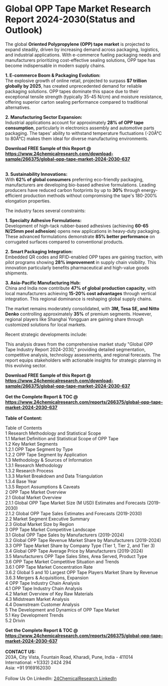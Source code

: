 <h1>Global OPP Tape Market Research Report 2024-2030(Status and Outlook)</h1><p>The global <strong>Oriented Polypropylene (OPP) tape market</strong> is projected to expand steadily, driven by increasing demand across packaging, logistics, and industrial applications. With e-commerce fueling packaging needs and manufacturers prioritizing cost-effective sealing solutions, OPP tape has become indispensable in modern supply chains.</p><p><strong>1. E-commerce Boom &amp; Packaging Evolution:</strong><br>
The explosive growth of online retail, projected to surpass <strong>$7 trillion globally by 2025</strong>, has created unprecedented demand for reliable packaging solutions. OPP tapes dominate this space due to their exceptional tensile strength (typically 35-45 N/cm) and moisture resistance, offering superior carton sealing performance compared to traditional alternatives.</p><p><strong>2. Manufacturing Sector Expansion:</strong><br>
Industrial applications account for approximately <strong>28% of OPP tape consumption</strong>, particularly in electronics assembly and automotive parts packaging. The tapes' ability to withstand temperature fluctuations (-20Â°C to 80Â°C) makes them ideal for diverse manufacturing environments.</p><div><b>Download FREE Sample of this Report @ 
            <a href="https://www.24chemicalresearch.com/download-sample/266375/global-opp-tape-market-2024-2030-637">
            https://www.24chemicalresearch.com/download-sample/266375/global-opp-tape-market-2024-2030-637</a></b></div><br><p><strong>3. Sustainability Innovations:</strong><br>
With <strong>62% of global consumers</strong> preferring eco-friendly packaging, manufacturers are developing bio-based adhesive formulations. Leading producers have reduced carbon footprints by up to <strong>30%</strong> through energy-efficient production methods without compromising the tape's 180-200% elongation properties.</p><p>The industry faces several constraints:</p><p><strong>1. Specialty Adhesive Formulations:</strong><br>
Development of high-tack rubber-based adhesives (achieving <strong>60-65 N/25mm peel adhesion</strong>) opens new applications in heavy-duty packaging. These advanced formulations demonstrate <strong>85% better performance</strong> on corrugated surfaces compared to conventional products.</p><p><strong>2. Smart Packaging Integration:</strong><br>
Embedded QR codes and RFID-enabled OPP tapes are gaining traction, with pilot programs showing <strong>28% improvement</strong> in supply chain visibility. This innovation particularly benefits pharmaceutical and high-value goods shipments.</p><p><strong>3. Asia-Pacific Manufacturing Hub:</strong><br>
China and India now contribute <strong>47% of global production capacity</strong>, with local manufacturers achieving <strong>15-20% cost advantages</strong> through vertical integration. This regional dominance is reshaping global supply chains.</p><p>The market remains moderately consolidated, with <strong>3M, Tesa SE, and Nitto Denko</strong> controlling approximately <strong>35%</strong> of premium segments. However, regional players like Shanghai Yongguan are gaining share through customized solutions for local markets.</p><p>Recent strategic developments include:</p><p>This analysis draws from the comprehensive market study "Global OPP Tape Industry Report 2024-2030," providing detailed segmentation, competitive analysis, technology assessments, and regional forecasts. The report equips stakeholders with actionable insights for strategic planning in this evolving sector.</p><div><b>Download FREE Sample of this Report @ 
            <a href="https://www.24chemicalresearch.com/download-sample/266375/global-opp-tape-market-2024-2030-637">
            https://www.24chemicalresearch.com/download-sample/266375/global-opp-tape-market-2024-2030-637</a></b></div><br><div><b>Get the Complete Report & TOC @ 
            <a href="https://www.24chemicalresearch.com/reports/266375/global-opp-tape-market-2024-2030-637">
            https://www.24chemicalresearch.com/reports/266375/global-opp-tape-market-2024-2030-637</a></b></div><br>
            <b>Table of Content:</b><p>Table of Contents<br />
1 Research Methodology and Statistical Scope<br />
1.1 Market Definition and Statistical Scope of OPP Tape<br />
1.2 Key Market Segments<br />
1.2.1 OPP Tape Segment by Type<br />
1.2.2 OPP Tape Segment by Application<br />
1.3 Methodology & Sources of Information<br />
1.3.1 Research Methodology<br />
1.3.2 Research Process<br />
1.3.3 Market Breakdown and Data Triangulation<br />
1.3.4 Base Year<br />
1.3.5 Report Assumptions & Caveats<br />
2 OPP Tape Market Overview<br />
2.1 Global Market Overview<br />
2.1.1 Global OPP Tape Market Size (M USD) Estimates and Forecasts (2019-2030)<br />
2.1.2 Global OPP Tape Sales Estimates and Forecasts (2019-2030)<br />
2.2 Market Segment Executive Summary<br />
2.3 Global Market Size by Region<br />
3 OPP Tape Market Competitive Landscape<br />
3.1 Global OPP Tape Sales by Manufacturers (2019-2024)<br />
3.2 Global OPP Tape Revenue Market Share by Manufacturers (2019-2024)<br />
3.3 OPP Tape Market Share by Company Type (Tier 1, Tier 2, and Tier 3)<br />
3.4 Global OPP Tape Average Price by Manufacturers (2019-2024)<br />
3.5 Manufacturers OPP Tape Sales Sites, Area Served, Product Type<br />
3.6 OPP Tape Market Competitive Situation and Trends<br />
3.6.1 OPP Tape Market Concentration Rate<br />
3.6.2 Global 5 and 10 Largest OPP Tape Players Market Share by Revenue<br />
3.6.3 Mergers & Acquisitions, Expansion<br />
4 OPP Tape Industry Chain Analysis<br />
4.1 OPP Tape Industry Chain Analysis<br />
4.2 Market Overview of Key Raw Materials<br />
4.3 Midstream Market Analysis<br />
4.4 Downstream Customer Analysis<br />
5 The Development and Dynamics of OPP Tape Market <br />
5.1 Key Development Trends<br />
5.2 Drivin</p><div><b>Get the Complete Report & TOC @ 
            <a href="https://www.24chemicalresearch.com/reports/266375/global-opp-tape-market-2024-2030-637">
            https://www.24chemicalresearch.com/reports/266375/global-opp-tape-market-2024-2030-637</a></b></div><br><b>CONTACT US:</b><br>
            203A, City Vista, Fountain Road, Kharadi, Pune, India - 411014<br>
            International: +1(332) 2424 294<br>
            Asia: +91 9169162030 <br><br>
            Follow Us On LinkedIn: <a href="https://www.linkedin.com/company/24chemicalresearch/">24ChemicalResearch LinkedIn</a>